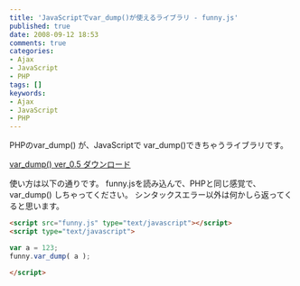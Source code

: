 ```yaml
---
title: 'JavaScriptでvar_dump()が使えるライブラリ - funny.js'
published: true
date: 2008-09-12 18:53
comments: true
categories:
- Ajax
- JavaScript
- PHP
tags: []
keywords:
- Ajax
- JavaScript
- PHP
---
```

PHPのvar_dump() が、JavaScriptで var_dump()できちゃうライブラリです。

[var_dump() ver_0.5 ダウンロード](http://www.funnythingz.com/common/file/funny_0.5.lzh "var_dump() ver_0.5 ダウンロード")

使い方は以下の通りです。
funny.jsを読み込んで、PHPと同じ感覚で、var_dump() しちゃってください。
シンタックスエラー以外は何かしら返ってくると思います。

```html
<script src="funny.js" type="text/javascript"></script>
<script type="text/javascript">

var a = 123;
funny.var_dump( a );

</script>
```